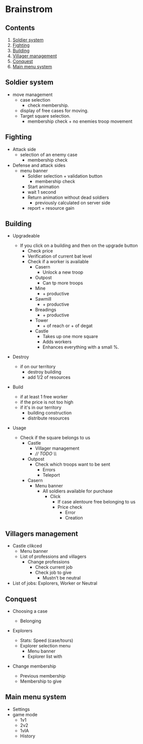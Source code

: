 # Brainstrom

## Contents 

1) [Soldier system](#system-de-soldats)
2) [Fighting](#fighting)
3) [Building](#batiment)
4) [Villager management](#villager-management)
5) [Conquest](#conquest)
6) [Main menu system](#system-du-menu-principale)


## Soldier system

- move management
    - case selection
        - check membership.
    - display of free cases for moving.
    - Target square selection.
        - membership check + no enemies
    troop movement


## Fighting

- Attack side
    - selection of an enemy case
        - membership check
- Defense and attack sides
    - menu banner
        - Soldier selection + validation button
            - membership check
        - Start animation 
        - wait 1 second
        - Return animation without dead soldiers
            - previously calculated on server side
        - report + resource gain
        

## Building

- Upgradeable 
    - If you click on a building and then on the upgrade button
        - Check price
        - Verification of current bat level
        - Check if a worker is available
            - Casern 
                - Unlock a new troop
            - Outpost
                - Can tp more troops
            - Mine
                - \+ productive
            - Sawmill 
                - \+ productive
            - Breadings
                - \+ productive
            - Tower
                - \+ of reach or + of degat
            - Castle
                - Takes up one more square
                - Adds workers
                - Enhances everything with a small %.
            
- Destroy 
    - if on our territory
        - destroy building
        - add 1/2 of resources
     
- Build 
    - if at least 1 free worker 
    - if the price is not too high
    - if it's in our territory
        - building construction
        - distribute resources 

- Usage 
    - Check if the square belongs to us
        - Castle 
            - Villager management
            - *// TODO \\\\*
        - Outpost
            - Check which troops want to be sent
                - Errors
                - Teleport
        - Casern
            - Menu banner
                - All soldiers available for purchase
                    - Click
                        - If case alentoure free belonging to us
                        - Price check
                            - Error
                            - Creation

## Villagers management
- Castle clikced
    - Menu banner
    - List of professions and villagers
        - Change professions
            - Check current job
            - Check job to give
                - Mustn't be neutral
- List of jobs: Explorers, Worker or Neutral                    
## Conquest

- Choosing a case
    - Belonging

- Explorers
    - Stats: Speed (case/tours)
    - Explorer selection menu
        - Menu banner
        - Explorer list with
- Change membership
    - Previous membership
    - Membership to give
    

## Main menu system 
- Settings
- game mode
    - 1v1
    - 2v2
    - 1vIA
    - History
